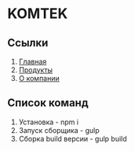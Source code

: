 # KOMTEK

## Ссылки

1. [Главная](https://oaktre.github.io/komtek/app/)
2. [Продукты](https://oaktre.github.io/komtek/app/products.html)
3. [О компании](https://oaktre.github.io/komtek/app/about.html)



## Список команд

1. Установка - npm i
2. Запуск сборщика - gulp
3. Сборка build версии - gulp build
